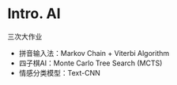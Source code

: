 # Intro. AI

三次大作业

+ 拼音输入法：Markov Chain + Viterbi Algorithm
+ 四子棋AI：Monte Carlo Tree Search (MCTS)
+ 情感分类模型：Text-CNN
